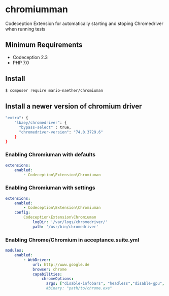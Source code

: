 # chromiumman
Codeception Extension for automatically starting and stoping Chromedriver when running tests

## Minimum Requirements

- Codeception 2.3
- PHP 7.0

## Install
```bash
$ composer require mario-naether/chromiuman
```

## Install a newer version of chromium driver
```bash
"extra": {
    "lbaey/chromedriver": {
      "bypass-select" : true,
      "chromedriver-version": "74.0.3729.6"
    }
}
```

### Enabling Chromiuman with defaults

```yaml
extensions:
    enabled: 
        - Codeception\Extension\Chromiuman
```

### Enabling Chromiuman with settings

```yaml
extensions:
    enabled: 
        - Codeception\Extension\Chromiuman
    config: 
        Codeception\Extension\Chromiuman
            logDir: '/var/logs/chromedriver/'
            path: '/usr/bin/chromedriver'
```


### Enabling Chrome/Chromium in acceptance.suite.yml

```yaml
modules:
    enabled:
        - WebDriver:
            url: http://www.google.de
            browser: chrome
            capabilities:
                chromeOptions:
                  args: ["disable-infobars", "headless","disable-gpu", "window-size=1920x1080"]
                  #binary: "path/to/chrome.exe"
```